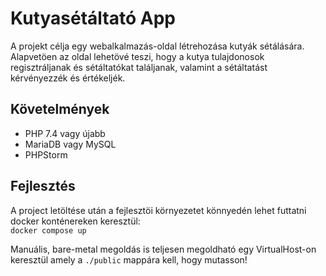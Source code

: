 # Kutyasétáltató App

A projekt célja egy webalkalmazás-oldal létrehozása kutyák sétálására. Alapvetöen az oldal lehetövé teszi, hogy a kutya
tulajdonosok regisztráljanak és sétáltatókat találjanak, valamint a sétáltatást kérvényezzék és értékeljék.

## Követelmények

- PHP 7.4 vagy újabb
- MariaDB vagy MySQL
- PHPStorm

## Fejlesztés

A project letöltése után a fejlesztöi környezetet könnyedén lehet futtatni docker konténereken keresztül:  
`docker compose up` 

Manuális, bare-metal megoldás is teljesen megoldható egy VirtualHost-on keresztül amely a `./public` mappára
kell, hogy mutasson!